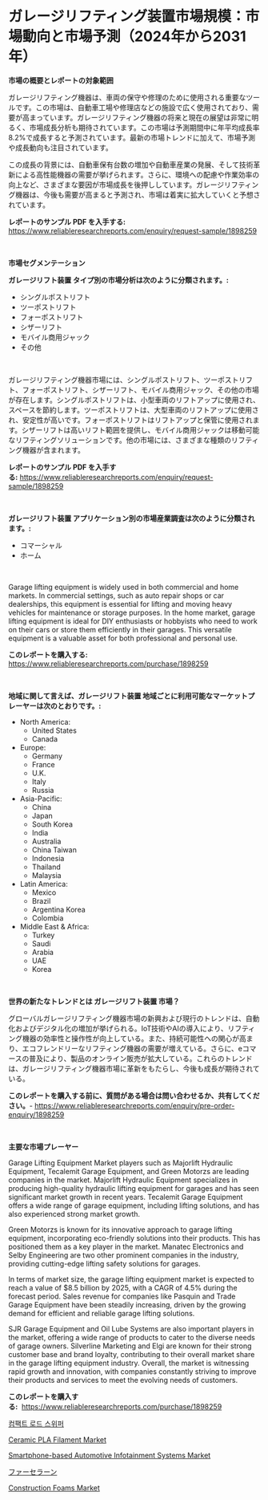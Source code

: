 <p><h1>ガレージリフティング装置市場規模：市場動向と市場予測（2024年から2031年）</h1></p><p><strong>市場の概要とレポートの対象範囲</strong></p>
<p><p>ガレージリフティング機器は、車両の保守や修理のために使用される重要なツールです。この市場は、自動車工場や修理店などの施設で広く使用されており、需要が高まっています。ガレージリフティング機器の将来と現在の展望は非常に明るく、市場成長分析も期待されています。この市場は予測期間中に年平均成長率8.2%で成長すると予測されています。最新の市場トレンドに加えて、市場予測や成長動向も注目されています。</p><p>この成長の背景には、自動車保有台数の増加や自動車産業の発展、そして技術革新による高性能機器の需要が挙げられます。さらに、環境への配慮や作業効率の向上など、さまざまな要因が市場成長を後押ししています。ガレージリフティング機器は、今後も需要が高まると予測され、市場は着実に拡大していくと予想されています。</p></p>
<p><strong>レポートのサンプル PDF を入手する:</strong> <a href="https://www.reliableresearchreports.com/enquiry/request-sample/1898259">https://www.reliableresearchreports.com/enquiry/request-sample/1898259</a></p>
<p>&nbsp;</p>
<p><strong>市場セグメンテーション</strong></p>
<p><strong>ガレージリフト装置 タイプ別の市場分析は次のように分類されます。:</strong></p>
<p><ul><li>シングルポストリフト</li><li>ツーポストリフト</li><li>フォーポストリフト</li><li>シザーリフト</li><li>モバイル商用ジャック</li><li>その他</li></ul></p>
<p>&nbsp;</p>
<p><p>ガレージリフティング機器市場には、シングルポストリフト、ツーポストリフト、フォーポストリフト、シザーリフト、モバイル商用ジャック、その他の市場が存在します。シングルポストリフトは、小型車両のリフトアップに使用され、スペースを節約します。ツーポストリフトは、大型車両のリフトアップに使用され、安定性が高いです。フォーポストリフトはリフトアップと保管に使用されます。シザーリフトは高いリフト範囲を提供し、モバイル商用ジャックは移動可能なリフティングソリューションです。他の市場には、さまざまな種類のリフティング機器が含まれます。</p></p>
<p><strong>レポートのサンプル PDF を入手する:</strong>&nbsp;<a href="https://www.reliableresearchreports.com/enquiry/request-sample/1898259">https://www.reliableresearchreports.com/enquiry/request-sample/1898259</a></p>
<p>&nbsp;</p>
<p><strong> ガレージリフト装置 アプリケーション別の市場産業調査は次のように分類されます。:</strong></p>
<p><ul><li>コマーシャル</li><li>ホーム</li></ul></p>
<p>&nbsp;</p>
<p><p>Garage lifting equipment is widely used in both commercial and home markets. In commercial settings, such as auto repair shops or car dealerships, this equipment is essential for lifting and moving heavy vehicles for maintenance or storage purposes. In the home market, garage lifting equipment is ideal for DIY enthusiasts or hobbyists who need to work on their cars or store them efficiently in their garages. This versatile equipment is a valuable asset for both professional and personal use.</p></p>
<p><strong>このレポートを購入する:</strong>&nbsp; <a href="https://www.reliableresearchreports.com/purchase/1898259">https://www.reliableresearchreports.com/purchase/1898259</a></p>
<p>&nbsp;</p>
<p><strong>地域に関して言えば、ガレージリフト装置 地域ごとに利用可能なマーケットプレーヤーは次のとおりです。:</strong></p>
<p><ul>
    <li>
        North America:
        <ul>
            <li>United States</li>
            <li>Canada</li>
        </ul>
    </li>
    <li>
        Europe:
        <ul>
            <li>Germany</li>
            <li>France</li>
            <li>U.K.</li>
            <li>Italy</li>
            <li>Russia</li>
        </ul>
    </li>
    <li>
        Asia-Pacific:
        <ul>
            <li>China</li>
            <li>Japan</li>
            <li>South Korea</li>
            <li>India</li>
            <li>Australia</li>
            <li>China Taiwan</li>
            <li>Indonesia</li>
            <li>Thailand</li>
            <li>Malaysia</li>
        </ul>
    </li>
    <li>
        Latin America:
        <ul>
            <li>Mexico</li>
            <li>Brazil</li>
            <li>Argentina Korea</li>
            <li>Colombia</li>
        </ul>
    </li>
    <li>
        Middle East & Africa:
        <ul>
            <li>Turkey</li>
            <li>Saudi</li>
            <li>Arabia</li>
            <li>UAE</li>
            <li>Korea</li>
        </ul>
    </li>
    </ul></p>
<p>&nbsp;</p>
<p><strong>世界の新たなトレンドとは ガレージリフト装置 市場？</strong></p>
<p><p>グローバルガレージリフティング機器市場の新興および現行のトレンドは、自動化およびデジタル化の増加が挙げられる。IoT技術やAIの導入により、リフティング機器の効率性と操作性が向上している。また、持続可能性への関心が高まり、エコフレンドリーなリフティング機器の需要が増えている。さらに、eコマースの普及により、製品のオンライン販売が拡大している。これらのトレンドは、ガレージリフティング機器市場に革新をもたらし、今後も成長が期待されている。</p></p>
<p><strong>このレポートを購入する前に、質問がある場合は問い合わせるか、共有してください。</strong>- <a href="https://www.reliableresearchreports.com/enquiry/pre-order-enquiry/1898259">https://www.reliableresearchreports.com/enquiry/pre-order-enquiry/1898259</a></p>
<p>&nbsp;</p>
<p><strong>主要な市場プレーヤー</strong></p>
<p><p>Garage Lifting Equipment Market players such as Majorlift Hydraulic Equipment, Tecalemit Garage Equipment, and Green Motorzs are leading companies in the market. Majorlift Hydraulic Equipment specializes in producing high-quality hydraulic lifting equipment for garages and has seen significant market growth in recent years. Tecalemit Garage Equipment offers a wide range of garage equipment, including lifting solutions, and has also experienced strong market growth.</p><p>Green Motorzs is known for its innovative approach to garage lifting equipment, incorporating eco-friendly solutions into their products. This has positioned them as a key player in the market. Manatec Electronics and Selby Engineering are two other prominent companies in the industry, providing cutting-edge lifting safety solutions for garages.</p><p>In terms of market size, the garage lifting equipment market is expected to reach a value of $8.5 billion by 2025, with a CAGR of 4.5% during the forecast period. Sales revenue for companies like Pasquin and Trade Garage Equipment have been steadily increasing, driven by the growing demand for efficient and reliable garage lifting solutions.</p><p>SJR Garage Equipment and Oil Lube Systems are also important players in the market, offering a wide range of products to cater to the diverse needs of garage owners. Silverline Marketing and Elgi are known for their strong customer base and brand loyalty, contributing to their overall market share in the garage lifting equipment industry. Overall, the market is witnessing rapid growth and innovation, with companies constantly striving to improve their products and services to meet the evolving needs of customers.</p></p>
<p><strong>このレポートを購入する:</strong>&nbsp;&nbsp;<a href="https://www.reliableresearchreports.com/purchase/1898259">https://www.reliableresearchreports.com/purchase/1898259</a></p>
<p><p><a href="https://github.com/vsnao330707/Market-Research-Report-List-1/blob/main/3375441193815.md">컴팩트 로드 스위퍼</a></p><p><a href="https://github.com/luckyshygirl/Market-Research-Report-List-3/blob/main/ceramic-pla-filament-market.md">Ceramic PLA Filament Market</a></p><p><a href="https://issuu.com/reportprime-2/docs/smartphone-based-automotive-infotainment-systems-m">Smartphone-based Automotive Infotainment Systems Market</a></p><p><a href="https://github.com/zjkmgcs938405/Market-Research-Report-List-1/blob/main/8558316194121.md">ファーセラーン</a></p><p><a href="https://github.com/vimar16th/Market-Research-Report-List-3/blob/main/construction-foams-market.md">Construction Foams Market</a></p></p>